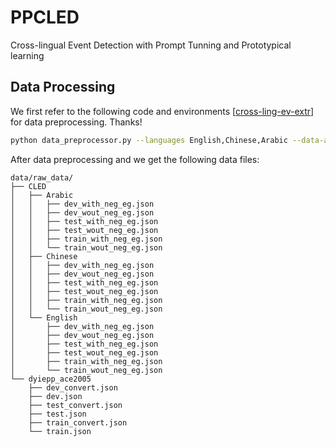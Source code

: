 # PPCLED
Cross-lingual Event Detection with Prompt Tunning and Prototypical learning

## Data Processing
We first refer to the following code and environments [[cross-ling-ev-extr](https://github.com/meryemmhamdi1/cross-ling-ev-extr)] for data preprocessing. Thanks!

```bash
python data_preprocessor.py --languages English,Chinese,Arabic --data-ace-path [PATH-TO-ACE-DATA] --doc-splits ./doc_splits/ --jmee-splits ./doc_splits/English/ --use-neg-eg
```

After data preprocessing and we get the following data files:

```text
data/raw_data/
├── CLED
│   ├── Arabic
│   │   ├── dev_with_neg_eg.json
│   │   ├── dev_wout_neg_eg.json
│   │   ├── test_with_neg_eg.json
│   │   ├── test_wout_neg_eg.json
│   │   ├── train_with_neg_eg.json
│   │   └── train_wout_neg_eg.json
│   ├── Chinese
│   │   ├── dev_with_neg_eg.json
│   │   ├── dev_wout_neg_eg.json
│   │   ├── test_with_neg_eg.json
│   │   ├── test_wout_neg_eg.json
│   │   ├── train_with_neg_eg.json
│   │   └── train_wout_neg_eg.json
│   └── English
│       ├── dev_with_neg_eg.json
│       ├── dev_wout_neg_eg.json
│       ├── test_with_neg_eg.json
│       ├── test_wout_neg_eg.json
│       ├── train_with_neg_eg.json
│       └── train_wout_neg_eg.json
└── dyiepp_ace2005
    ├── dev_convert.json
    ├── dev.json
    ├── test_convert.json
    ├── test.json
    ├── train_convert.json
    └── train.json
```